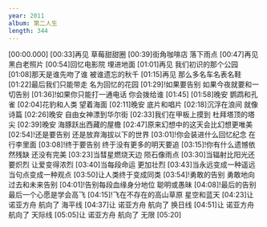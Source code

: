 ```yaml
---
year: 2011
album: 第二人生
length: 344
---
```

[00:00.000]
[00:33]再见 草莓甜甜圈
[00:39]街角咖啡店 落下雨点
[00:47]再见 黑白老照片
[00:54]回忆电影院 埋进地面
[01:01]再见 我们初识的那个公园
[01:08]那天是谁先吻了谁 被谁遗忘的秋千
[01:15]再见 那么多名车名表名鞋
[01:22]最后我们只能带走 名为回忆的花园
[01:29]!如果要告别 如果今夜就要和一切告别
[01:36]!如果你只能打一通电话 你会拨给谁
[01:45]
[01:58]晚安 鹦鹉和孔雀
[02:04]花豹和人类 望着海面
[02:11]晚安 底片和唱片
[02:18]沉浮在浪间 就像诗篇
[02:26]晚安 自由女神漂到华尔街
[02:33]我们在甲板上摸到 杜拜塔顶的塔尖
[02:39]晚安 海豚跃出西藏的屋檐
[02:47]原来幻想中的这天会比幻想更唯美
[02:54]!还是要告别 还是放弃海拔以下的世界
[03:01]!你会装进什么回忆纪念 在行李里面
[03:08]!终于要告别 终于没有更多的明天要追
[03:15]!你有什么遗憾依然残缺 还没有完美
[03:23]当彗星燃烧天边 陨石像雨点
[03:30]当辐射比阳光还要炽烈 让爱变得浓烈
[03:40]当每段命运 更加壮烈
[03:43]当永远变成一种遥远 当句点变成一种观点
[03:50]让人类终于变成同类
[03:54]!勇敢的告别 勇敢地向过去和未来告别
[04:01]!告别每段血缘身分地位 聪明或愚昧
[04:08]!最后的告别 最后一个心愿是学会高飞
[04:15]!飞在不存在的高山草原 星空和蓝天
[04:23]让 诺亚方舟 航向了 海平线
[04:37]让 诺亚方舟 航向了 换日线
[04:51]让 诺亚方舟 航向了 天际线
[05:05]让 诺亚方舟 航向了 无限
[05:20]
